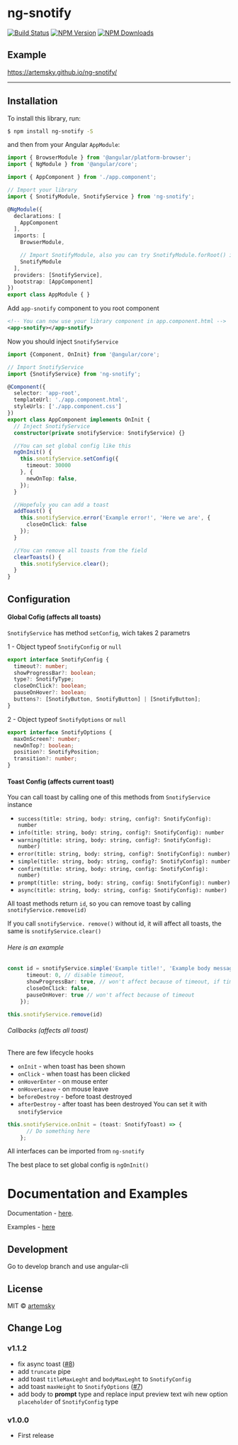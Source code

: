 # ng-snotify

[![Build Status](https://travis-ci.org/artemsky/ng-snotify.svg?branch=master)](https://travis-ci.org/artemsky/ng-snotify)
[![NPM Version](https://img.shields.io/npm/v/ng-snotify.svg)](https://www.npmjs.com/package/ng-snotify)
[![NPM Downloads](https://img.shields.io/npm/dt/ng-snotify.svg)](https://www.npmjs.com/package/ng-snotify)


## Example
https://artemsky.github.io/ng-snotify/


_______

## Installation

To install this library, run:

```bash
$ npm install ng-snotify -S
```

and then from your Angular `AppModule`:

```typescript
import { BrowserModule } from '@angular/platform-browser';
import { NgModule } from '@angular/core';

import { AppComponent } from './app.component';

// Import your library
import { SnotifyModule, SnotifyService } from 'ng-snotify';

@NgModule({
  declarations: [
    AppComponent
  ],
  imports: [
    BrowserModule,

    // Import SnotifyModule, also you can try SnotifyModule.forRoot() if you have build errors
    SnotifyModule
  ],
  providers: [SnotifyService],
  bootstrap: [AppComponent]
})
export class AppModule { }
```

Add `app-snotify` component to you root component

```xml
<!-- You can now use your library component in app.component.html -->
<app-snotify></app-snotify>
```

Now you should inject `SnotifyService`

```typescript
import {Component, OnInit} from '@angular/core';

// Import SnotifyService
import {SnotifyService} from 'ng-snotify';

@Component({
  selector: 'app-root',
  templateUrl: './app.component.html',
  styleUrls: ['./app.component.css']
})
export class AppComponent implements OnInit {
  // Inject SnotifyService
  constructor(private snotifyService: SnotifyService) {}

  //You can set global config like this
  ngOnInit() {
    this.snotifyService.setConfig({
      timeout: 30000
    }, {
      newOnTop: false,
    });
  }

  //Hopefuly you can add a toast 
  addToast() {
    this.snotifyService.error('Example error!', 'Here we are', {
      closeOnClick: false
    });
  }

  //You can remove all toasts from the field
  clearToasts() {
    this.snotifyService.clear();
  }
}

```

## Configuration

#### Global Cofig (affects all toasts)

`SnotifyService` has method `setConfig`, wich takes 2 parametrs

1 - Object typeof `SnotifyConfig` or `null`

```typescript
export interface SnotifyConfig {
  timeout?: number;
  showProgressBar?: boolean;
  type?: SnotifyType;
  closeOnClick?: boolean;
  pauseOnHover?: boolean;
  buttons?: [SnotifyButton, SnotifyButton] | [SnotifyButton];
}
```

2 - Object typeof `SnotifyOptions` or `null`

```typescript
export interface SnotifyOptions {
  maxOnScreen?: number;
  newOnTop?: boolean;
  position?: SnotifyPosition;
  transition?: number;
}
```

#### Toast Config (affects current toast)

You can call toast by calling one of this methods from `SnotifyService` instance
* `success(title: string, body: string, config?: SnotifyConfig): number`
* `info(title: string, body: string, config?: SnotifyConfig): number`
* `warning(title: string, body: string, config?: SnotifyConfig): number)`
* `error(title: string, body: string, config?: SnotifyConfig): number)`
* `simple(title: string, body: string, config?: SnotifyConfig): number `
* `confirm(title: string, body: string, config: SnotifyConfig): number)`
* `prompt(title: string, body: string, config: SnotifyConfig): number)`
* `async(title: string, body: string, config: SnotifyConfig): number)`

All toast methods return `id`, so you can remove toast by calling `snotifyService.remove(id)`

If you call `snotifyService. remove()` without id, it will affect all toasts, the same is `snotifyService.clear()`

###### Here is an example
```typescript
const id = snotifyService.simple('Example title!', 'Example body message', {
      timeout: 0, // disable timeout,
      showProgressBar: true, // won't affect because of timeout, if timeout set to 0. Progress Bar cannot exist anymore
      closeOnClick: false,
      pauseOnHover: true // won't affect because of timeout
    });

this.snotifyService.remove(id)
```

###### Callbacks (affects all toast)
There are few lifecycle hooks
 - `onInit` - when toast has been shown
 - `onClick` - when toast has been clicked
 - `onHoverEnter` - on mouse enter
 - `onHoverLeave` - on mouse leave
 - `beforeDestroy` - before toast destroyed
 - `afterDestroy` - after toast has been destroyed
You can set it with `snotifyService`
```typescript
this.snotifyService.onInit = (toast: SnotifyToast) => {
      // Do something here
    };
```
All interfaces can be imported from `ng-snotify`

The best place to set global config is `ngOnInit()`

# Documentation and Examples

Documentation - [here](https://artemsky.github.io/ng-snotify/documentation/injectables/SnotifyService.html).

Examples - [here](https://github.com/artemsky/ng-snotify/blob/develop/src/app/app.component.ts)

## Development

Go to develop branch and use angular-cli

## License

MIT © [artemsky](mailto:mr.artemsky@gmail.com)

## Change Log

### v1.1.2

- fix async toast ([#8](https://github.com/artemsky/ng-snotify/issues/8))
- add `truncate` pipe
- add toast `titleMaxLeght` and `bodyMaxLeght` to `SnotifyConfig`
- add toast `maxHeight` to `SnotifyOptions` ([#7](https://github.com/artemsky/ng-snotify/issues/7))
- add body to **prompt** type and replace input preview text wih new option `placeholder` of `SnotifyConfig` type

### v1.0.0

- First release
